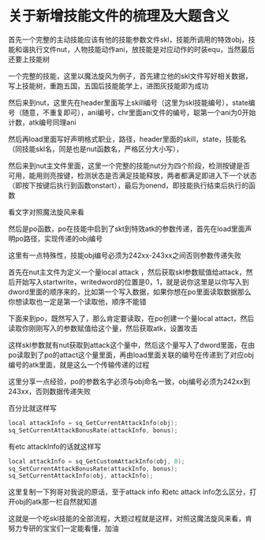 # 关于新增技能文件的梳理及大题含义

首先一个完整的主动技能应该有他的技能参数文件skl，技能所调用的特效obj，技能和谐执行文件nut，人物技能动作ani，放技能是对应动作的时装equ，当然最后还要上技能树

一个完整的技能，这里以魔法旋风为例子，首先建立他的skl文件写好相关数据，写上技能树，重跑五国，五国后技能能学上，进图灰技能即为成功

然后来到nut，这里先在header里面写上skill编号（这里为skl技能编号），state编号（随意，不重复即可），ani编号，chr里面ani文件的编号，聪第一个ani为0开始计数，atk编号同理ani

然后再load里面写好声明格式职业，路径，header里面的skill，state，技能名（同技能skl名，同是也是nut函数名，严格区分大小写），

然后来到nut主文件里面，这里一个完整的技能nut分为四个阶段，检测按键是否可用，能用则亮按键，检测状态是否满足技能释放，两者都满足即进入下一个状态（即按下按键后执行到函数onstart），最后为onend，即技能执行结束后执行的函数

看文字对照魔法旋风来看

然后是po函数，po在技能中启到了skt到特效atk的参数传递，首先在load里面声明po路径，实现传递的obj编号

这里有一点特殊性，技能obj编号必须为242xx-243xx之间否则参数传递失败

首先在nut主文件为定义一个量local attack ，然后获取skl参数赋值给attack，然后开始写入startwrite，writedword的位置是0，1，就是说你这里是以你写入到dword里面的顺序来的，比如第一个写入数据，如果你想在po里面读取数据那么你想读取也一定是第一个读取他，顺序不能错

下面来到po，既然写入了，那么肯定要读取，在po创建一个量local attact，然后读取你刚刚写入的参数赋值给这个量，然后获取atk，设置攻击

这样skl参数就有nut获取到attack这个量中，然后这个量写入了dword里面，在由po读取到了po的attact这个量里面，再由load里面关联的编号在传递到了对应obj编号的atk里面，就是这么一个传输传递的过程

这里分享一点经验，po的参数名字必须与obj命名一致，obj编号必须为242xx到243xx，否则数据传递失败

百分比就这样写 
```c++
local attackInfo = sq_GetCurrentAttackInfo(obj); 
sq_SetCurrentAttackBonusRate(attackInfo, bonus);
```

有etc attackInfo的话就这样写 
```c++
local attackInfo = sq_GetCustomAttackInfo(obj, 0); 
sq_SetCurrentAttackBonusRate(attackInfo, bonus); 
sq_SetCurrentAttackInfo(obj, attackInfo);
```

这里复制一下狗哥对我说的原话，至于attack info 和etc attack info怎么区分，打开obj的atk那一栏自然就知道

这就是一个吃skl技能的全部流程，大题过程就是这样，对照这魔法旋风来看，肯努力专研的宝宝们一定能看懂，加油
